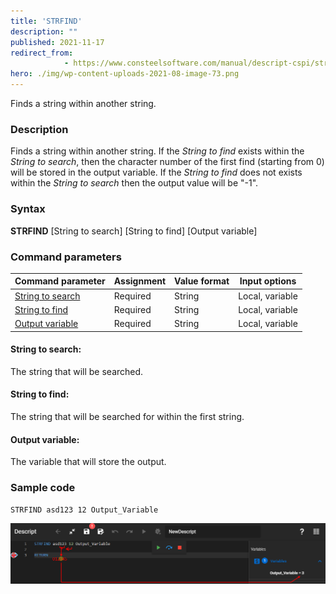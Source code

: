 ```yaml
---
title: 'STRFIND'
description: ""
published: 2021-11-17
redirect_from: 
            - https://www.consteelsoftware.com/manual/descript-cspi/strfind/
hero: ./img/wp-content-uploads-2021-08-image-73.png
---
```


Finds a string within another string.

### Description

Finds a string within another string. If the _String to find_ exists within the _String to search_, then the character number of the first find (starting from 0) will be stored in the output variable. If the _String to find_ does not exists within the _String to search_ then the output value will be "-1".

### Syntax

**STRFIND** [String to search] [String to find] [Output variable]

### Command parameters

| **Command parameter**                 | **Assignment** | **Value format** | **Input options** |
| ------------------------------------- | -------------- | ---------------- | ----------------- |
| [String to search](#string-to-search) | Required       | String           | Local, variable   |
| [String to find](#string-to-find)     | Required       | String           | Local, variable   |
| [Output variable](#output-variable)   | Required       | String           | Local, variable   |

#### String to search:
The string that will be searched.

#### String to find:
The string that will be searched for within the first string.

#### Output variable:
The variable that will store the output.

### Sample code
```
STRFIND asd123 12 Output_Variable
```

[![](./img/Strfind_v01.png)](./img/Strfind_v01.png)
